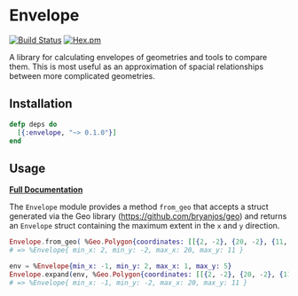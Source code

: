 # Envelope

[![Build Status](https://travis-ci.org/pkinney/envelope_ex.svg?branch=master)](https://travis-ci.org/pkinney/envelope_ex)
[![Hex.pm](https://img.shields.io/hexpm/v/envelope.svg)](https://hex.pm/packages/envelope)

A library for calculating envelopes of geometries and tools to compare them.
This is most useful as an approximation of spacial relationships between more
complicated geometries.

## Installation

```elixir
defp deps do
  [{:envelope, "~> 0.1.0"}]
end
```

## Usage

**[Full Documentation](https://hexdocs.pm/envelope/Envelope.html)**

The `Envelope` module provides a method `from_geo` that accepts a struct
generated via the Geo library (https://github.com/bryanjos/geo) and returns an
`Envelope` struct containing the maximum extent in the `x` and `y` direction.

```elixir
Envelope.from_geo( %Geo.Polygon{coordinates: [[{2, -2}, {20, -2}, {11, 11}, {2, -2}]]} )
# => %Envelope{ min_x: 2, min_y: -2, max_x: 20, max_y: 11 }

env = %Envelope{min_x: -1, min_y: 2, max_x: 1, max_y: 5}
Envelope.expand(env, %Geo.Polygon{coordinates: [[{2, -2}, {20, -2}, {11, 11}, {2, -2}]]})
# => %Envelope{ min_x: -1, min_y: -2, max_x: 20, max_y: 11 }
```
